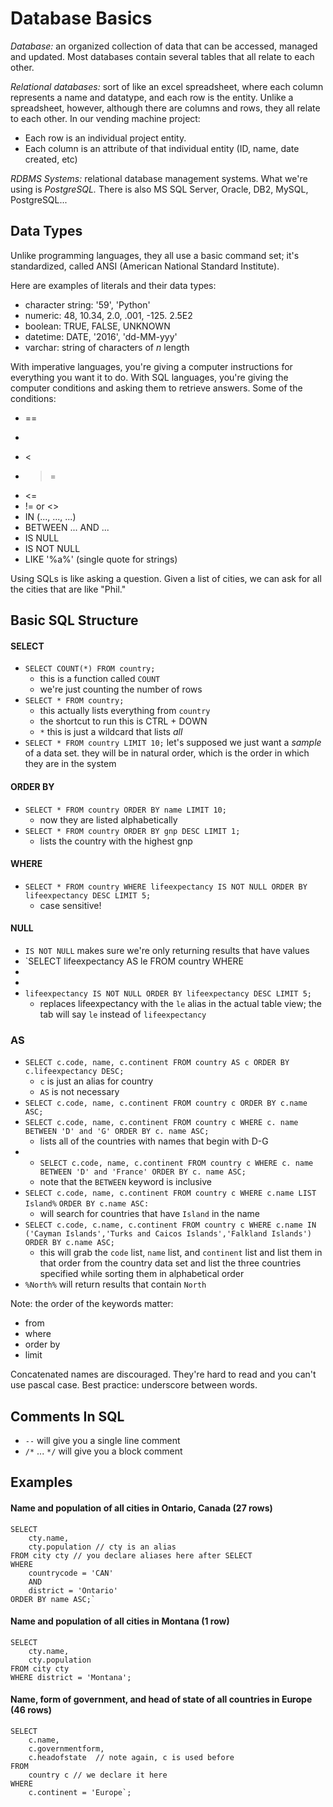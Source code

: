 # Database Basics

*Database:* an organized collection of data that can be accessed, managed and updated. Most databases contain several tables that all relate to each other.

*Relational databases:* sort of like an excel spreadsheet, where each column represents a name and datatype, and each row is the entity. Unlike a spreadsheet, however, although there are columns and rows, they all relate to each other. In our vending machine project:

- Each row is an individual project entity.
- Each column is an attribute of that individual entity (ID, name, date created, etc)

*RDBMS Systems:* relational database management systems. What we're using is *PostgreSQL.* There is also MS SQL Server, Oracle, DB2, MySQL, PostgreSQL...

## Data Types

Unlike programming languages, they all use a basic command set; it's standardized, called ANSI (American National Standard Institute).

Here are examples of literals and their data types:
- character string: '59', 'Python'
- numeric: 48, 10.34, 2.0, .001, -125. 2.5E2
- boolean: TRUE, FALSE, UNKNOWN
- datetime: DATE, '2016', 'dd-MM-yyy'
- varchar: string of characters of *n* length

With imperative languages, you're giving a computer instructions for everything you want it to do. With SQL languages, you're giving the computer conditions and asking them to retrieve answers. Some of the conditions:

- ==
- >
- <
- >=
- <=
- != or <>
- IN (..., ..., ...)
- BETWEEN ... AND ...
- IS NULL
- IS NOT NULL
- LIKE '%a%' (single quote for strings)

Using SQLs is like asking a question. Given a list of cities, we can ask for all the cities that are like "Phil."

## Basic SQL Structure

#### SELECT

- `SELECT COUNT(*) FROM country;`
  - this is a function called `COUNT`
  - we're just counting the number of rows
- `SELECT * FROM country;`
  - this actually lists everything from `country`
  - the shortcut to run this is CTRL + DOWN
  - `*` this is just a wildcard that lists *all*
-  `SELECT * FROM country LIMIT 10;` let's supposed we just want a *sample* of a data set. they will be in natural order, which is the order in which they are in the system

#### ORDER BY

-  `SELECT * FROM country ORDER BY name LIMIT 10;`
   -  now they are listed alphabetically
-  `SELECT * FROM country ORDER BY gnp DESC LIMIT 1;`
   - lists the country with the highest gnp

#### WHERE

- `SELECT * FROM country WHERE lifeexpectancy IS NOT NULL ORDER BY lifeexpectancy DESC LIMIT 5;`
    - case sensitive!

#### NULL
- `IS NOT NULL` makes sure we're only returning results that have values
- `SELECT lifeexpectancy AS le FROM country WHERE
- 
- 
- `lifeexpectancy IS NOT NULL ORDER BY lifeexpectancy DESC LIMIT 5;`
  - replaces lifeexpectancy with the `le` alias in the actual table view; the tab will say `le` instead of `lifeexpectancy`
  
### AS

- `SELECT c.code, name, c.continent FROM country AS c ORDER BY c.lifeexpectancy DESC;`
  - `c` is just an alias for country
  - `AS` is not necessary
- `SELECT c.code, name, c.continent FROM country c ORDER BY c.name ASC;`
- `SELECT c.code, name, c.continent FROM country c WHERE c. name BETWEEN 'D' and 'G' ORDER BY c. name ASC;`
  - lists all of the countries with names that begin with D-G
- - `SELECT c.code, name, c.continent FROM country c WHERE c. name BETWEEN 'D' and 'France' ORDER BY c. name ASC;`
  - note that the `BETWEEN` keyword is inclusive
- `SELECT c.code, name, c.continent FROM country c WHERE c.name LIST ` `Island%` `ORDER BY c.name ASC:`
  - will search for countries that have `Island` in the name
- `SELECT c.code, c.name, c.continent FROM country c WHERE c.name IN ('Cayman Islands','Turks and Caicos Islands','Falkland Islands') ORDER BY c.name ASC;`
  - this will grab the `code` list, `name` list, and `continent` list and list them in that order from the country data set and list the three countries specified while sorting them in alphabetical order
- `%North%` will return results that contain `North`

Note: the order of the keywords matter:
- from
- where
- order by
- limit

Concatenated names are discouraged. They're hard to read and you can't use pascal case. Best practice: underscore between words.

## Comments In SQL

- `--` will give you a single line comment
- `/*` ... `*/` will give you a block comment

## Examples

#### Name and population of all cities in Ontario, Canada (27 rows)

```
SELECT
    cty.name,
    cty.population // cty is an alias
FROM city cty // you declare aliases here after SELECT
WHERE
    countrycode = 'CAN'
    AND
    district = 'Ontario'
ORDER BY name ASC;`
```

#### Name and population of all cities in Montana (1 row)

```
SELECT
    cty.name,
    cty.population
FROM city cty
WHERE district = 'Montana';
```

#### Name, form of government, and head of state of all countries in Europe (46 rows)

```
SELECT
    c.name,
    c.governmentform,
    c.headofstate  // note again, c is used before
FROM
    country c // we declare it here
WHERE
    c.continent = 'Europe`;
```